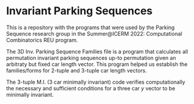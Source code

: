 # Invariant Parking Sequences

This is a repository with the programs that were used by the Parking Sequence research group in the Summer@ICERM 2022: Computational Combinatorics REU program.</br>

The 3D Inv. Parking Sequence Families file is a program that calculates all permutation invariant parking sequences up-to permutation given an arbitraty but fixed car length vector. This program helped us establish the families/forms for 2-tuple and 3-tuple car length vectors.</br>

The 3-tuple M.I. (3 car minimally invariant) code verifies computationally the necessary and sufficient conditions for a three car *y* vector to be minimally invariant. 
